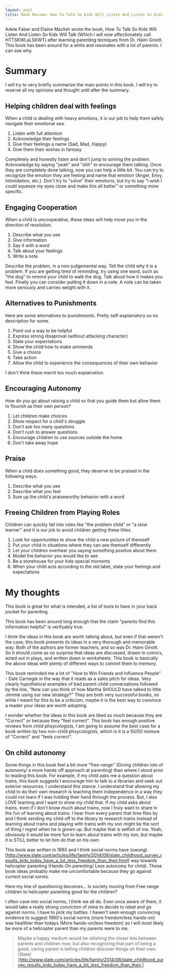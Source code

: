 ```yaml
---
layout: post
title: Book Review- How To Talk So Kids Will Listen And Listen So Kids Will Talk
---
```


Adele Faber and Elaine Mazlish wrote the book, How To Talk So Kids Will Listen And Listen So Kids Will Talk (Which I will now affectionately call HTTSKWLaLSKWT) after learning parenting tecniques from Dr. Haim Ginott. 
This book has been around for a while and resonates with a lot of parents. 
I can see why. 

# Summary

I will try to very briefly summarize the main points in this book. I will try to reserve all my opinions and thought until after the summary.

## Helping children deal with feelings

When a child is dealing with heavy emotions, it is our job to help them safely navigate their emotional sea.

1. Listen with full attention
2. Acknowledge their feelings
3. Give their feelings a name (Sad, Mad, Happy)
4. Give them their wishes in fantasy

Completely and honestly listen and don't jump to solving the problem. Acknowledge by saying "yeah" and "ohh" to encourage them talking. Once they are completely done talking, now you can help a little bit. You can try to recognize the emotion they are feeling and name that emotion (Anger, Envy, Intimidation, etc.). Don't try to "solve" their emotions, but try to say "I wish I could squeeze my eyes close and make this all better" or something more specific. 

## Engaging Cooperation

When a child is uncooperative, these steps will help move you in the direction of resolution. 

1. Describe what you see
2. Give information
3. Say it with a word
4. Talk about your feelings
5. Write a note

Describe the problem, in a non-judgemental way. Tell the child why it is a problem. If you are getting tired of reminding, try using one word, such as "the dog" to remind your child to walk the dog. Talk about how it makes you feel. Finally you can consider putting it down in a note. A note can be taken more seriously and carries weight with it.  

## Alternatives to Punishments

Here are some alternatives to punishments. Pretty self-explainatory so no description for some. 

1. Point out a way to be helpful
2. Express strong disaproval (without attacking character)
3. State your expectations
4. Show the child how to make ammends
5. Give a choice 
6. Take action
7. Allow the child to experience the consequences of their own behavior

I don't think these merrit too much explaination. 

## Encouraging Autonomy 

How do you go about raising a child so that you guide them but allow them to flourish as their own person?

1. Let children make choices
2. Show respect for a child's struggle
3. Don't ask too many questions
4. Don't rush to answer questions
5. Encourage children to use sources outside the home
6. Don't take away hope

## Praise

When a child does something good, they deserve to be praised in the following ways:

1. Describe what you see
2. Describe what you feel
3. Sum up the child's praiseworthy behavior with a word

## Freeing Children from Playing Roles

Children can quickly fall into roles like "the problem child" or "a slow learner" and it is our job to avoid children getting these titles. 

1. Look for opportunities to show the child a new picture of themself
2. Put your child in situations where they can see themself differently
3. Let your children overhear you saying something positive about them
4. Model the behavior you would like to see
5. Be a storehouse for your kids special moments
6. When your child acts according to the old label, state your feelings and expectations

# My thoughts

This book is great for what is intended, a list of tools to have in your back pocket for parenting.

This book has been around long enough that the claim "parents find this information helpful" is verifyably true. 

I think the ideas in this book are worth talking about, but even if that weren't the case, this book presents its ideas in a very thorough and memorable way. 
Both of the authors are former teachers, and so was Dr. Haim Ginott. 
So it should come as no surprise that ideas are discussed, drawn in comics, acted out in plays, and written down in worksheets. 
This book is basically the above ideas with plenty of different ways to commit them to memory.

This book reminded me a lot of "How to Win Friends and Influence People" - Dale Carnegie in the way that it reads as a sales pitch for ideas. 
Very clearly hypothetical examples of bad parent-child conversations followed by the line, "Now can you think of how Martha SHOULD have talked to little Jimmie using our new strategy?"
They are both very successful books, so while I meant for this to be a criticizm, maybe it is the best way to convince a reader your ideas are worth adopting. 

I wonder whether the ideas in this book are liked so much because they are "Correct" or because they "feel correct".
This book has enough positive reviews from child phsycologists, I am going to assume the best case for a book written by two non-child phsycologists, which is it is a 50/50 mixture of "Correct" and "feels correct".

## On child autonomy
Some things in this book feel a bit more "free-range" (Giving children lots of autonomy/ a more hands off approach at parenting) than where I stood prior to reading this book. 
For example, if my child asks me a question about trains, this book suggests I encourage him to talk to a librarian and seek out exterior resources. 
I understand this stance. 
I understand that allowing my child to do their own research is teaching them independence in a way they could not learn if I was holding their hand through the process. 
But, I also LOVE learning and I want to show my child that. 
If my child asks about trains, even if I don't know much about trains, now I truly want to share in the fun of learning about trains. 
I hear from every parent that time flies by and I think sending my child off to the library to research trains instead of learning about trains and playing with trains with my son might be the sort of thing I regret when he is grown up.
But maybe that is selfish of me. 
Yeah, obvisouly it would be more fun to learn about trains with my son, but maybe it is STILL better to let him do that on his own.

This book was written in 1980 and I think social norms have (swung)[http://www.slate.com/articles/life/family/2014/08/slate_childhood_survey_results_kids_today_have_a_lot_less_freedom_than_their.html] way towards helicopter parenting (Hands-On parenting/ Less autonomy for child). 
These book ideas probably make me uncomfortable because they go against current social norms. 

Here my line of questioning becomes... Is society moving from Free range children to helicopter parenting good for the children?

I often cave into social norms, I think we all do. 
Even once aware of them, it would take a really strong conviction of mine to decide to rebel and go against norms. 
I have to pick my battles.
I haven't seen enough convincing evidence to suggest 1980's social norms (more freedom/less hands-on) was healthier than todays (More hands-on/less freedom) so I will most likely be more of a helicopter parent than my parents were to me. 

> Maybe a happy medium would be relishing the closer ties between parents and children now, but also recognizing that part of being a good, caring parent is letting children discover things on their own. 
(Slate)[http://www.slate.com/articles/life/family/2014/08/slate_childhood_survey_results_kids_today_have_a_lot_less_freedom_than_their.]




























